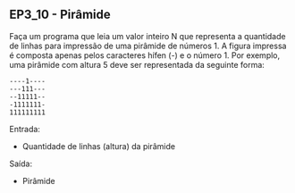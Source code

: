 ## EP3_10 - Pirâmide

Faça um programa que leia um valor inteiro N que representa a quantidade de linhas para impressão de uma pirâmide de números 1. A figura impressa é composta apenas pelos caracteres hífen (-) e o número 1. Por exemplo, uma pirâmide com altura 5 deve ser representada da seguinte forma:

```
----1----
---111---
--11111--
-1111111-
111111111
```

Entrada:
- Quantidade de linhas (altura) da pirâmide

Saída:
- Pirâmide
